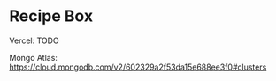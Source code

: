 # Recipe Box

Vercel: TODO

Mongo Atlas: https://cloud.mongodb.com/v2/602329a2f53da15e688ee3f0#clusters
